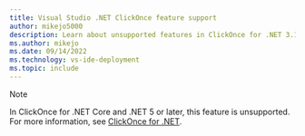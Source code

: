 ```yaml
---
title: Visual Studio .NET ClickOnce feature support
author: mikejo5000
description: Learn about unsupported features in ClickOnce for .NET 3.1 and .NET 5 and later
ms.author: mikejo
ms.date: 09/14/2022
ms.technology: vs-ide-deployment
ms.topic: include
---
```


> [!NOTE]
> In ClickOnce for .NET Core and .NET 5 or later, this feature is unsupported. For more information, see [ClickOnce for .NET](../../deployment/clickonce-deployment-dotnet.md).
